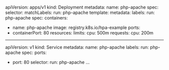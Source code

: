 apiVersion: apps/v1
kind: Deployment
metadata:
name: php-apache
spec:
selector:
matchLabels:
run: php-apache
template:
metadata:
labels:
run: php-apache
spec:
containers:
- name: php-apache
image: registry.k8s.io/hpa-example
ports:
- containerPort: 80
resources:
limits:
cpu: 500m
requests:
cpu: 200m
---
apiVersion: v1
kind: Service
metadata:
name: php-apache
labels:
run: php-apache
spec:
ports:
- port: 80
selector:
run: php-apache
...
